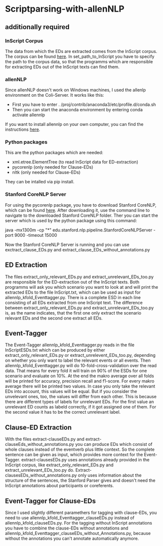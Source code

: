 # Scriptparsing-with-allenNLP
## additionally required
### InScript Corpus
The data from which the EDs are extracted comes from the InScript corpus. The corpus can be found [here](https://my.hidrive.com/lnk/AgAzHi6B#file).
In set_path_to_InScript you have to specify the path to the corpus data, so that the programms which are 
responsible for extracting EDs out of the InScript texts can find them.
### allenNLP
Since allenNLP doesn't work on Windows machines, I used the allenlp environment on the Coli-Server. 
It works like this:
* First you have to enter . /proj/contrib/anaconda3/etc/profile.d/conda.sh 
* Then you can start the anaconda environment by entering conda activate allennlp

If you want to install allennlp on your own computer, you can find the instructions [here](https://github.com/allenai/allennlp).
### Python packages
This are the python packages which are needed:
* xml.etree.ElementTree (to read InScript data for ED-extraction)
* pycorenlp (only needed for Clause-EDs)
* nltk (only needed for Clause-EDs)

They can be intalled via pip install.
### Stanford CoreNLP Server
For using the pycorenlp package, you have to download Stanford CoreNLP,
which can be found [here](https://stanfordnlp.github.io/CoreNLP/download.html). 
After downloading it, use the command line to navigate to the downloaded Stanford CoreNLP folder.
Ther you can start the server which is used by the python package using this command:

java -mx1300m -cp "*" edu.stanford.nlp.pipeline.StanfordCoreNLPServer -port 9000 -timeout 15000

Now the Stanford CoreNLP Server is running and you can use exctract_clause_EDs.py and
extract_clause_EDs_without_annotations.py

## ED Extraction
The files extract_only_relevant_EDs.py and extract_unrelevant_EDs_too.py are responsible for the ED-extraction 
out of the InScript texts. Both programms will ask you which scenario you want to look at and will print the 
extracted EDs to the file InScript.txt, which can be used as input for allennlp_kfold_Eventtagger.py. There is 
a complete ESD in each line consisting of all EDs extracted from one InScript text. The difference between
extract_only_relevant_EDs.py and extract_unrelevant_EDs_too.py is, as the name indicates, that the first one
only extract the scenario relevant EDs and the second one extract all EDs.
## Event-Tagger
The Event-Tagger allennlp_kfold_Eventtagger.py reads in the file InScriptESDs.txt which can be produced by 
either extract_only_relevant_EDs.py or extract_unrelevent_EDs_too.py, depending on whether you only want to 
label the relevant events or all events. Then allennlp_kfold_Eventtagger.py will do 10-fold-cross-validation
over the read data. That means for every fold it will train on 90% of the ESDs for one scenario and evaluate 
on 10%. At the end the makro average over all folds will be printed for accuracy, precision recall and f1-score.
For every makro average there will be printed two values. In case you only take the relevant EDs into account,
this values will be equal. But if you consider the unvelevant ones, too, the values will differ from each other.
This is because there are different types of labels for unrelevant EDs. For the first value an unrelevant ED counts
as labeld correctly, if it got assigned one of them. For the second value it has to be the correct unrelevant label.
## Clause-ED Extraction
With the files extract-clauseEDs.py and extract-clauseEds_without_annotations.py you can produce EDs which consist
of whole clauses instead of the eventverb plus little context. So the complete sentence can be given as input, which
provides more context for the Event-Tagger. extract-clausesEDs.py uses annotations already provided in the InScript
corpus, like extract_only_relevant_EDs.py and extract_unrelevant_EDs_too.py do. Extract-clausesEDs_without_annotations.py
only uses information about the structure of the sentences, the Stanford Parser gives and doesn't need the InScript
annotations about participants or coreferents.
## Event-Tagger for Clause-EDs
Since I used slightly different paramethers for tagging with clause-EDs, you need to use allennlp_kfold_Eventtagger_clauseEDs.py
instead of allennlp_kfold_clauseEDs.py. For the tagging without InScript annotations you have to combine the clause-EDs without
annotations and allennlp_kfold_Eventtagger_clauseEDs_without_Annotations.py, because without the annotations you can't
annotate automatically anymore.
 
